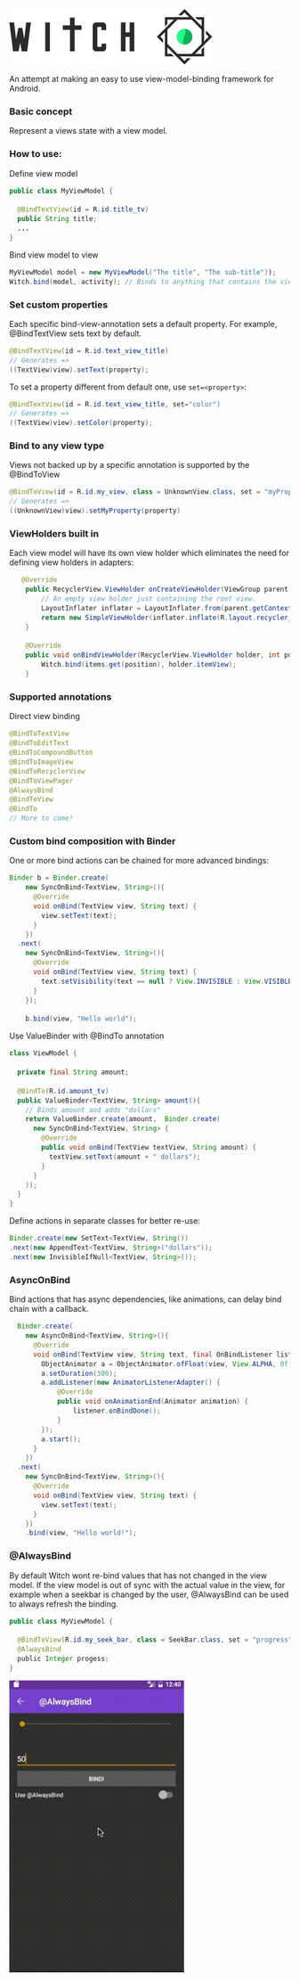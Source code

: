 ![](./assets/witch-logo-black.png)

An attempt at making an easy to use view-model-binding framework for Android.

### Basic concept
Represent a views state with a view model.

### How to use:
Define view model
```java
public class MyViewModel {

  @BindTextView(id = R.id.title_tv)
  public String title;
  ...
}
```

Bind view model to view
```java
MyViewModel model = new MyViewModel("The title", "The sub-title"));
Witch.bind(model, activity); // Binds to anything that contains the views defined in view model.
```

### Set custom properties
Each specific bind-view-annotation sets a default property. For example, @BindTextView sets text by default.
```java
@BindTextView(id = R.id.text_view_title)
// Generates =>
((TextView)view).setText(property);
```
To set a property different from default one, use ```set=<property>```:
```java
@BindTextView(id = R.id.text_view_title, set="color")
// Generates =>
((TextView)view).setColor(property);
```

### Bind to any view type
Views not backed up by a specific annotation is supported by the @BindToView
```java
@BindToView(id = R.id.my_view, class = UnknownView.class, set = "myProperty")
// Generates =>
((UnknownView)view).setMyProperty(property)
```

### ViewHolders built in
Each view model will have its own view holder which eliminates the need for defining view holders in adapters:

```java
   @Override
    public RecyclerView.ViewHolder onCreateViewHolder(ViewGroup parent, int viewType) {
        // An empty view holder just containing the root view.
        LayoutInflater inflater = LayoutInflater.from(parent.getContext());
        return new SimpleViewHolder(inflater.inflate(R.layout.recycler_view_item, parent, false));
    }

    @Override
    public void onBindViewHolder(RecyclerView.ViewHolder holder, int position) {
        Witch.bind(items.get(position), holder.itemView);
    }
```

### Supported annotations

Direct view binding
```java
@BindToTextView
@BindToEditText
@BindToCompoundButton
@BindToImageView
@BindToRecyclerView
@BindToViewPager
@AlwaysBind
@BindToView
@BindTo
// More to come!
```

### Custom bind composition with Binder
One or more bind actions can be chained for more advanced bindings:

```java
Binder b = Binder.create(
    new SyncOnBind<TextView, String>(){
      @Override
      void onBind(TextView view, String text) {
        view.setText(text);
      }
    })
  .next(
    new SyncOnBind<TextView, String>(){
      @Override
      void onBind(TextView view, String text) {
        text.setVisibility(text == null ? View.INVISIBLE : View.VISIBLE);
      }
    });

    b.bind(view, "Hello world");
```

Use ValueBinder with @BindTo annotation

```java
class ViewModel {

  private final String amount;

  @BindTo(R.id.amount_tv)
  public ValueBinder<TextView, String> amount(){
    // Binds amount and adds "dollars"
    return ValueBinder.create(amount,  Binder.create(
      new SyncOnBind<TextView, String> {
        @Override
        public void onBind(TextView textView, String amount) {
          textView.setText(amount + " dollars");
        }
      }
    ));
  }
}
```
Define actions in separate classes for better re-use:
```java
Binder.create(new SetText<TextView, String())
.next(new AppendText<TextView, String>("dollars"));
.next(new InvisibleIfNull<TextView, String>());
```

### AsyncOnBind
Bind actions that has async dependencies, like animations, can delay bind chain with a callback.

```java
  Binder.create(
    new AsyncOnBind<TextView, String>(){
      @Override
      void onBind(TextView view, String text, final OnBindListener listener) {
        ObjectAnimator a = ObjectAnimator.ofFloat(view, View.ALPHA, 0f, 1f);
        a.setDuration(300);
        a.addListener(new AnimatorListenerAdapter() {
            @Override
            public void onAnimationEnd(Animator animation) {
                listener.onBindDone();
            }
        });
        a.start();
      }
    })
  .next(
    new SyncOnBind<TextView, String>(){
      @Override
      void onBind(TextView view, String text) {
        view.setText(text);
      }
    })
    .bind(view, "Hello world!");
```

### @AlwaysBind
By default Witch wont re-bind values that has not changed in the view model. If the view model is out of sync with the actual value in the view, for example when a seekbar is changed by the user, @AlwaysBind can be used to always refresh the binding.
```java
public class MyViewModel {

  @BindToView(R.id.my_seek_bar, class = SeekBar.class, set = "progress")
  @AlwaysBind
  public Integer progess;
}
```
![](./assets/alwaysbind.gif)
